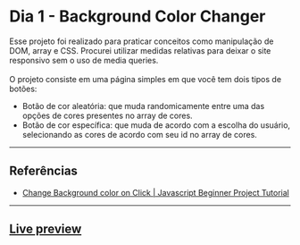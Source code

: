 # Dia 1 - Background Color Changer
Esse projeto foi realizado para praticar conceitos como manipulação de DOM, array e CSS.
Procurei utilizar medidas relativas para deixar o site responsivo sem o uso de media queries.
<br>
<br>
O projeto consiste em uma página simples em que você tem dois tipos de botões:
- Botão de cor aleatória: que muda randomicamente entre uma das opções de cores presentes no array de cores.
- Botão de cor específica: que muda de acordo com a escolha do usuário, selecionando as cores de acordo com seu id no array de cores.

----------------------
## Referências
- [Change Background color on Click | Javascript Beginner Project Tutorial](https://www.youtube.com/watch?v=jznWWxPZkvQ&ab_channel=learn-webdev/) 

----------------------
## [Live preview](https://30-dias-js-dia-1.netlify.app/) 
